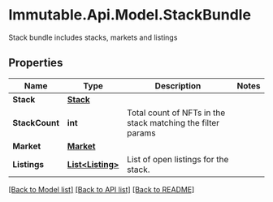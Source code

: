 # Immutable.Api.Model.StackBundle
Stack bundle includes stacks, markets and listings

## Properties

Name | Type | Description | Notes
------------ | ------------- | ------------- | -------------
**Stack** | [**Stack**](Stack.md) |  | 
**StackCount** | **int** | Total count of NFTs in the stack matching the filter params | 
**Market** | [**Market**](Market.md) |  | 
**Listings** | [**List&lt;Listing&gt;**](Listing.md) | List of open listings for the stack. | 

[[Back to Model list]](../README.md#documentation-for-models) [[Back to API list]](../README.md#documentation-for-api-endpoints) [[Back to README]](../README.md)

